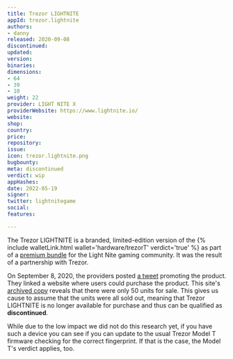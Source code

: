 ```yaml
---
title: Trezor LIGHTNITE
appId: trezor.lightnite
authors:
- danny
released: 2020-09-08
discontinued: 
updated: 
version: 
binaries: 
dimensions:
- 64
- 39
- 10
weight: 22
provider: LIGHT NITE X
providerWebsite: https://www.lightnite.io/
website: 
shop: 
country: 
price: 
repository: 
issue: 
icon: trezor.lightnite.png
bugbounty: 
meta: discontinued
verdict: wip
appHashes: 
date: 2022-05-19
signer: 
twitter: lightnitegame
social: 
features: 

---
```


The Trezor LIGHTNITE is a branded, limited-edition version of the {% include walletLink.html wallet='hardware/trezorT' verdict='true' %} as part of a [premium bundle](https://blog.lightnite.io/trezor-partnership/) for the Light Nite gaming community. It was the result of a partnership with Trezor.

On September 8, 2020, the providers posted [a tweet](https://twitter.com/lightnitegame/status/1303323744073584642) promoting the product. They linked a website where users could purchase the product. This site's [archived copy](https://web.archive.org/web/20201113073033/http://trezor.lightnite.io/) reveals that there were only 50 units for sale. This gives us cause to assume that the units were all sold out, meaning that Trezor LIGHTNITE is no longer available for purchase and thus can be qualified as **discontinued**.

While due to the low impact we did not do this research yet, if you have such a device you can see if you can update to the usual Trezor Model T firmware checking for the correct fingerprint. If that is the case, the Model T's verdict applies, too. 
